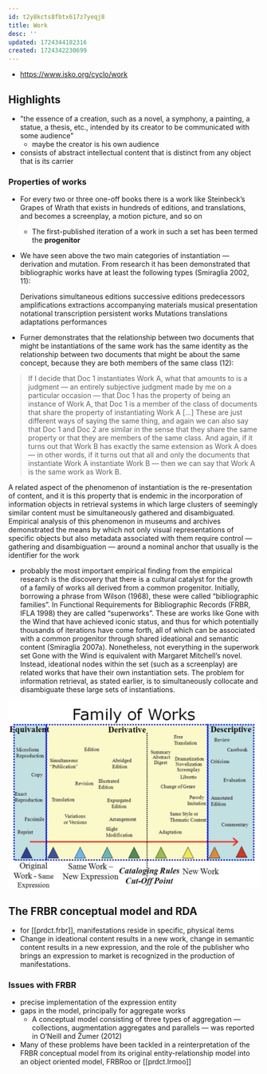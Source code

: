 ```yaml
---
id: t2y8kcts8fbtx617z7yeqj8
title: Work
desc: ''
updated: 1724344182316
created: 1724342230699
---
```


- https://www.isko.org/cyclo/work

## Highlights

- "the essence of a creation, such as a novel, a symphony, a painting, a statue, a thesis, etc., intended by its creator to be communicated with some audience"
  - maybe the creator is his own audience
- consists of abstract intellectual content that is distinct from any object that is its carrier

### Properties of works

- For every two or three one-off books there is a work like Steinbeck’s Grapes of Wrath that exists in hundreds of editions, and translations, and becomes a screenplay, a motion picture, and so on
  - The first-published iteration of a work in such a set has been termed the **progenitor**
- We have seen above the two main categories of instantiation — derivation and mutation. From research it has been demonstrated that bibliographic works have at least the following types (Smiraglia 2002, 11):

    Derivations
        simultaneous editions
        successive editions
        predecessors
        amplifications
        extractions
        accompanying materials
        musical presentation
        notational transcription
        persistent works
    Mutations
        translations
        adaptations
        performances
- Furner demonstrates that the relationship between two documents that might be instantiations of the same work has the same identity as the relationship between two documents that might be about the same concept, because they are both members of the same class (12):

> If I decide that Doc 1 instantiates Work A, what that amounts to is a judgment — an entirely subjective judgment made by me on a particular occasion — that Doc 1 has the property of being an instance of Work A, that Doc 1 is a member of the class of documents that share the property of instantiating Work A \[…\] These are just different ways of saying the same thing, and again we can also say that Doc 1 and Doc 2 are similar in the sense that they share the same property or that they are members of the same class. And again, if it turns out that Work B has exactly the same extension as Work A does — in other words, if it turns out that all and only the documents that instantiate Work A instantiate Work B — then we can say that Work A is the same work as Work B.

A related aspect of the phenomenon of instantiation is the re-presentation of content, and it is this property that is endemic in the incorporation of information objects in retrieval systems in which large clusters of seemingly similar content must be simultaneously gathered and disambiguated. Empirical analysis of this phenomenon in museums and archives demonstrated the means by which not only visual representations of specific objects but also metadata associated with them require control — gathering and disambiguation — around a nominal anchor that usually is the identifier for the work 

- probably the most important empirical finding from the empirical research is the discovery that there is a cultural catalyst for the growth of a family of works all derived from a common progenitor. Initially, borrowing a phrase from Wilson (1968), these were called “bibliographic families”. In Functional Requirements for Bibliographic Records (FRBR, IFLA 1998) they are called “superworks”. These are works like Gone with the Wind that have achieved iconic status, and thus for which potentially thousands of iterations have come forth, all of which can be associated with a common progenitor through shared ideational and semantic content (Smiraglia 2007a). Nonetheless, not everything in the superwork set Gone with the Wind is equivalent with Margaret Mitchell’s novel. Instead, ideational nodes within the set (such as a screenplay) are related works that have their own instantiation sets. The problem for information retrieval, as stated earlier, is to simultaneously collocate and disambiguate these large sets of instantiations.

![](/assets/images/2024-08-22-09-20-48.png)


## The FRBR conceptual model and RDA

- for [[prdct.frbr]], manifestations reside in specific, physical items
- Change in ideational content results in a new work, change in semantic content results in a new expression, and the role of the publisher who brings an expression to market is recognized in the production of manifestations.

### Issues with FRBR

- precise implementation of the expression entity
- gaps in the model, principally for aggregate works
  - A conceptual model consisting of three types of aggregation — collections, augmentation aggregates and parallels — was reported in O’Neill and Žumer (2012)
- Many of these problems have been tackled in a reinterpretation of the FRBR conceptual model from its original entity-relationship model into an object oriented model, FRBRoo or [[prdct.lrmoo]]  